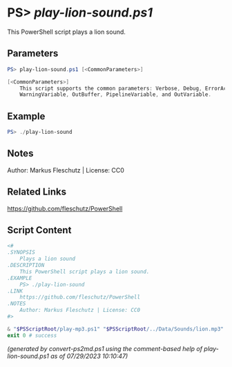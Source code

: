 PS> *play-lion-sound.ps1*
====================

This PowerShell script plays a lion sound.

Parameters
----------
```powershell
PS> play-lion-sound.ps1 [<CommonParameters>]

[<CommonParameters>]
    This script supports the common parameters: Verbose, Debug, ErrorAction, ErrorVariable, WarningAction, 
    WarningVariable, OutBuffer, PipelineVariable, and OutVariable.
```

Example
-------
```powershell
PS> ./play-lion-sound

```

Notes
-----
Author: Markus Fleschutz | License: CC0

Related Links
-------------
https://github.com/fleschutz/PowerShell

Script Content
--------------
```powershell
<#
.SYNOPSIS
	Plays a lion sound
.DESCRIPTION
	This PowerShell script plays a lion sound.
.EXAMPLE
	PS> ./play-lion-sound
.LINK
	https://github.com/fleschutz/PowerShell
.NOTES
	Author: Markus Fleschutz | License: CC0
#>

& "$PSScriptRoot/play-mp3.ps1" "$PSScriptRoot/../Data/Sounds/lion.mp3"
exit 0 # success
```

*(generated by convert-ps2md.ps1 using the comment-based help of play-lion-sound.ps1 as of 07/29/2023 10:10:47)*
